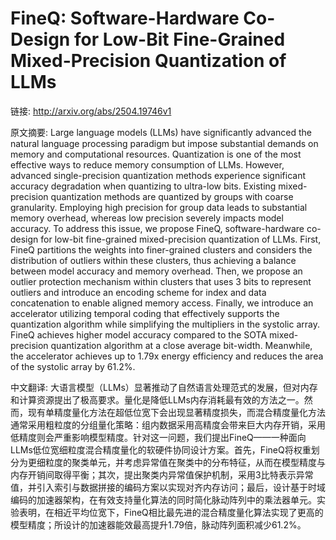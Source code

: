 # FineQ: Software-Hardware Co-Design for Low-Bit Fine-Grained Mixed-Precision Quantization of LLMs

链接: http://arxiv.org/abs/2504.19746v1

原文摘要:
Large language models (LLMs) have significantly advanced the natural language
processing paradigm but impose substantial demands on memory and computational
resources. Quantization is one of the most effective ways to reduce memory
consumption of LLMs. However, advanced single-precision quantization methods
experience significant accuracy degradation when quantizing to ultra-low bits.
Existing mixed-precision quantization methods are quantized by groups with
coarse granularity. Employing high precision for group data leads to
substantial memory overhead, whereas low precision severely impacts model
accuracy. To address this issue, we propose FineQ, software-hardware co-design
for low-bit fine-grained mixed-precision quantization of LLMs. First, FineQ
partitions the weights into finer-grained clusters and considers the
distribution of outliers within these clusters, thus achieving a balance
between model accuracy and memory overhead. Then, we propose an outlier
protection mechanism within clusters that uses 3 bits to represent outliers and
introduce an encoding scheme for index and data concatenation to enable aligned
memory access. Finally, we introduce an accelerator utilizing temporal coding
that effectively supports the quantization algorithm while simplifying the
multipliers in the systolic array. FineQ achieves higher model accuracy
compared to the SOTA mixed-precision quantization algorithm at a close average
bit-width. Meanwhile, the accelerator achieves up to 1.79x energy efficiency
and reduces the area of the systolic array by 61.2%.

中文翻译:
大语言模型（LLMs）显著推动了自然语言处理范式的发展，但对内存和计算资源提出了极高要求。量化是降低LLMs内存消耗最有效的方法之一。然而，现有单精度量化方法在超低位宽下会出现显著精度损失，而混合精度量化方法通常采用粗粒度的分组量化策略：组内数据采用高精度会带来巨大内存开销，采用低精度则会严重影响模型精度。针对这一问题，我们提出FineQ——一种面向LLMs低位宽细粒度混合精度量化的软硬件协同设计方案。首先，FineQ将权重划分为更细粒度的聚类单元，并考虑异常值在聚类中的分布特征，从而在模型精度与内存开销间取得平衡；其次，提出聚类内异常值保护机制，采用3比特表示异常值，并引入索引与数据拼接的编码方案以实现对齐内存访问；最后，设计基于时域编码的加速器架构，在有效支持量化算法的同时简化脉动阵列中的乘法器单元。实验表明，在相近平均位宽下，FineQ相比最先进的混合精度量化算法实现了更高的模型精度；所设计的加速器能效最高提升1.79倍，脉动阵列面积减少61.2%。
